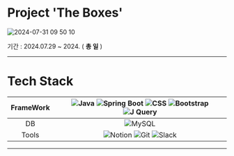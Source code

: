 # Project 'The Boxes'

![2024-07-31 09 50 10](https://github.com/user-attachments/assets/d9143e1e-5610-4da9-84f5-2708c910b2c4)


기간 : 2024.07.29 ~ 2024. ( __총 일__ )

---

# Tech Stack

| FrameWork | ![Java](https://img.shields.io/badge/Java-%23ED8B00.svg?style=flat&logo=openjdk&logoColor=white) ![Spring Boot](https://img.shields.io/badge/-Spring%20Boot-brightgreen?logo=spring&logoColor=white) ![CSS](https://img.shields.io/badge/-CSS3-blue?logo=css3&logoColor=white) ![Bootstrap](https://img.shields.io/badge/Bootstrap-%238511FA.svg?style=flat&logo=bootstrap&logoColor=white) ![J Query](https://img.shields.io/badge/Jquery-23ED8B00.svg?style=flat&logo=jquery&logoColor=white) |
| :-------: | :---------------------------------------------------------------------------------------------------------------------------------------------------------------------------------------------------------------------------------------------------------------------------------------------------------------------------------------------------------------------------------------------------------------------------------: |
|    DB     | ![MySQL](https://img.shields.io/badge/-H2-orange?logo=mysql&logoColor=white)|
|  Tools    | ![Notion](https://img.shields.io/badge/-Notion-black?logo=notion&logoColor=white) ![Git](https://img.shields.io/badge/-Git-red?logo=git&logoColor=white) ![Slack](https://img.shields.io/badge/-Slack-purple?logo=slack&logoColor=white) 
---



